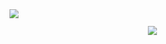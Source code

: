 <img align="center" src="https://capsule-render.vercel.app/api?type=rect&color=da2828&height=3&section=header&%20render">

<p align="center"> <img align="center" src="https://github-readme-stats.vercel.app/api?username=HyZxx&count_private=true&title_color=da2828&icon_color=da2828&text_color=9f9f9f&bg_color=151515" /> </p>
